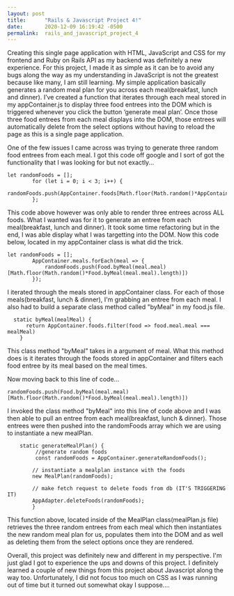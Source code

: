 ```yaml
---
layout: post
title:      "Rails & Javascript Project 4!"
date:       2020-12-09 16:19:42 -0500
permalink:  rails_and_javascript_project_4
---
```



Creating this single page application with HTML, JavaScript and CSS for my frontend and Ruby on Rails API as my backend was definitely a new experience. For this project, I made it as simple as it can be to avoid any bugs along the way as my understanding in JavaScript is not the greatest because like many, I am still learning. My simple application basically generates a random meal plan for you across each meal(breakfast, lunch and dinner). I’ve created a function that iterates through each meal stored in my appContainer.js to display three food entrees into the DOM which is triggered whenever you click the button ‘generate meal plan’. Once those three food entrees from each meal displays into the DOM, those entrees will automatically delete from the select options without having to reload the page as this is a single page application. 

One of the few issues I came across was trying to generate three random food entrees from each meal. I got this code off google and I sort of got the functionality that I was looking for but not exactly...

```
let randomFoods = [];
        for (let i = 0; i < 3; i++) {
        randomFoods.push(AppContainer.foods[Math.floor(Math.random()*AppContainer.foods.length)]);
        };
```

This code above however was only able to render three entrees across ALL foods. What I wanted was for it to generate an entree from each meal(breakfast, lunch and dinner). It took some time refactoring but in the end, I was able display what I was targetting into the DOM. Now this code below, located in my appContainer class is what did the trick.

```
let randomFoods = [];
        AppContainer.meals.forEach(meal => {
            randomFoods.push(Food.byMeal(meal.meal)[Math.floor(Math.random()*Food.byMeal(meal.meal).length)])
        });
```


I iterated through the meals stored in appContainer class. For each of those meals(breakfast, lunch & dinner), I'm grabbing an entree from each meal. I also had to build a separate class method called "byMeal" in my food.js file. 


```
  static byMeal(mealMeal) {
      return AppContainer.foods.filter(food => food.meal.meal === mealMeal)
    }
  ```

		
This class method "byMeal" takes in a argument of meal. What this method does is it iterates through the foods stored in appContainer and filters each food entree by its meal based on the meal times. 

Now moving back to this line of code... 

```
randomFoods.push(Food.byMeal(meal.meal)[Math.floor(Math.random()*Food.byMeal(meal.meal).length)])
```

I invoked the class method "byMeal" into this line of code above and I was then able to pull an entree from each meal(breakfast, lunch & dinner). Those entrees were then pushed into the randomFoods array which we are using to instantiate a new mealPlan. 

```
    static generateMealPlan() {
         //generate random foods
         const randomFoods = AppContainer.generateRandomFoods();

        // instantiate a mealplan instance with the foods
        new MealPlan(randomFoods);
        
        // make fetch request to delete foods from db (IT'S TRIGGERING IT)
        AppAdapter.deleteFoods(randomFoods);
        }
  ```
	
This function above, located inside of the MealPlan class(mealPlan.js file) retrieves the three random entrees from each meal which then instantiates the new random meal plan for us, populates them into the DOM and as well as deleting them from the select options once they are rendered.

Overall, this project was definitely new and different in my perspective. I'm just glad I got to experience the ups and downs of this project. I definitely learned a couple of new things from this project about Javascript along the way too. Unfortunately, I did not focus too much on CSS as I was running out of time but it turned out somewhat okay I suppose....



				
				

